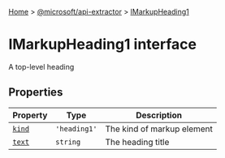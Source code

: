 [Home](./index) &gt; [@microsoft/api-extractor](./api-extractor.md) &gt; [IMarkupHeading1](./api-extractor.imarkupheading1.md)

# IMarkupHeading1 interface

A top-level heading

## Properties

|  Property | Type | Description |
|  --- | --- | --- |
|  [`kind`](./api-extractor.imarkupheading1.kind.md) | `'heading1'` | The kind of markup element |
|  [`text`](./api-extractor.imarkupheading1.text.md) | `string` | The heading title |

